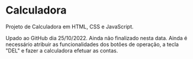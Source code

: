 # Calculadora
 Projeto de Calculadora em HTML, CSS e JavaScript.

 Upado ao GitHub dia 25/10/2022. Ainda não finalizado nesta data. Ainda é necessário atribuir as funcionalidades dos botões de operação, a tecla "DEL" e fazer a calculadora efetuar as contas.
